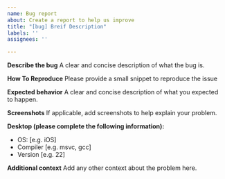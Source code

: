 ```yaml
---
name: Bug report
about: Create a report to help us improve
title: "[bug] Breif Description"
labels: ''
assignees: ''

---
```


**Describe the bug**
A clear and concise description of what the bug is.

**How To Reproduce**
Please provide a small snippet to reproduce the issue

**Expected behavior**
A clear and concise description of what you expected to happen.

**Screenshots**
If applicable, add screenshots to help explain your problem.

**Desktop (please complete the following information):**
 - OS: [e.g. iOS]
 - Compiler [e.g. msvc, gcc]
 - Version [e.g. 22]

**Additional context**
Add any other context about the problem here.
